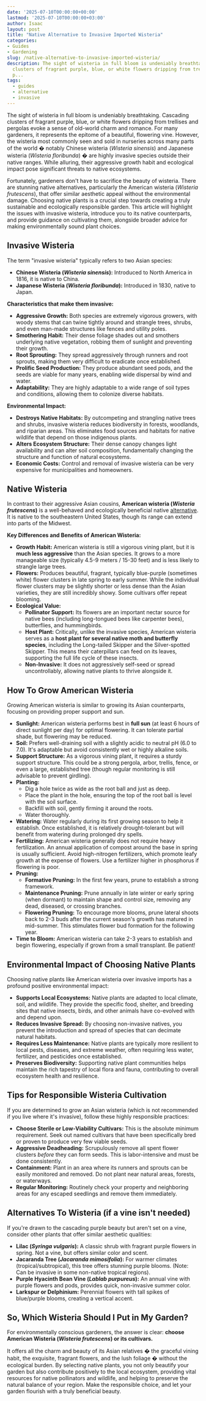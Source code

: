 ```yaml
---
date: '2025-07-10T00:00:00+00:00'
lastmod: '2025-07-10T00:00:00+03:00'
author: Isaac
layout: post
title: "Native Alternative to Invasive Imported Wisteria"
categories:
- Guides
- Gardening
slug: /native-alternative-to-invasive-imported-wisteria/
description: The sight of wisteria in full bloom is undeniably breathtaking. Cascading
  clusters of fragrant purple, blue, or white flowers dripping from trellises and
  p...
tags: 
  - guides
  - alternative
  - invasive
---
```

The sight of wisteria in full bloom is undeniably breathtaking. Cascading clusters of fragrant purple, blue, or white flowers dripping from trellises and pergolas evoke a sense of old-world charm and romance. For many gardeners, it represents the epitome of a beautiful, flowering vine. However, the wisteria most commonly seen and sold in nurseries across many parts of the world � notably Chinese wisteria (*Wisteria sinensis*) and Japanese wisteria (*Wisteria floribunda*) � are highly invasive species outside their native ranges. While alluring, their aggressive growth habit and ecological impact pose significant threats to native ecosystems.

Fortunately, gardeners don't have to sacrifice the beauty of wisteria. There are stunning native alternatives, particularly the American wisteria (*Wisteria frutescens*), that offer similar aesthetic appeal without the environmental damage. Choosing native plants is a crucial step towards creating a truly sustainable and ecologically responsible garden. This article will highlight the issues with invasive wisteria, introduce you to its native counterparts, and provide guidance on cultivating them, alongside broader advice for making environmentally sound plant choices.

## Invasive Wisteria

The term "invasive wisteria" typically refers to two Asian species:

* **Chinese Wisteria (*Wisteria sinensis*):** Introduced to North America in 1816, it is native to China.
* **Japanese Wisteria (*Wisteria floribunda*):** Introduced in 1830, native to Japan.

**Characteristics that make them invasive:**

* **Aggressive Growth:** Both species are extremely vigorous growers, with woody stems that can twine tightly around and strangle trees, shrubs, and even man-made structures like fences and utility poles.
* **Smothering Habit:** Their dense foliage shades out and smothers underlying native vegetation, robbing them of sunlight and preventing their growth.
* **Root Sprouting:** They spread aggressively through runners and root sprouts, making them very difficult to eradicate once established.
* **Prolific Seed Production:** They produce abundant seed pods, and the seeds are viable for many years, enabling wide dispersal by wind and water.
* **Adaptability:** They are highly adaptable to a wide range of soil types and conditions, allowing them to colonize diverse habitats.

**Environmental Impact:**

* **Destroys Native Habitats:** By outcompeting and strangling native trees and shrubs, invasive wisteria reduces biodiversity in forests, woodlands, and riparian areas. This eliminates food sources and habitats for native wildlife that depend on those indigenous plants.
* **Alters Ecosystem Structure:** Their dense canopy changes light availability and can alter soil composition, fundamentally changing the structure and function of natural ecosystems.
* **Economic Costs:** Control and removal of invasive wisteria can be very expensive for municipalities and homeowners.

## Native Wisteria

In contrast to their aggressive Asian cousins, **American wisteria (*Wisteria frutescens*)** is a well-behaved and ecologically beneficial native [alternative](/posts/gutter-alternatives/). It is native to the southeastern United States, though its range can extend into parts of the Midwest.

**Key Differences and Benefits of American Wisteria:**

* **Growth Habit:** American wisteria is still a vigorous vining plant, but it is **much less aggressive** than the Asian species. It grows to a more manageable size (typically 4.5-9 meters / 15-30 feet) and is less likely to strangle large trees.
* **Flowers:** Produces beautiful, fragrant, typically blue-purple (sometimes white) flower clusters in late spring to early summer. While the individual flower clusters may be slightly shorter or less dense than the Asian varieties, they are still incredibly showy. Some cultivars offer repeat blooming.
* **Ecological Value:**
    * **Pollinator Support:** Its flowers are an important nectar source for native bees (including long-tongued bees like carpenter bees), butterflies, and hummingbirds.
    * **Host Plant:** Critically, unlike the invasive species, American wisteria serves as a **host plant for several native moth and butterfly species**, including the Long-tailed Skipper and the Silver-spotted Skipper. This means their caterpillars can feed on its leaves, supporting the full life cycle of these insects.
    * **Non-Invasive:** It does not aggressively self-seed or spread uncontrollably, allowing native plants to thrive alongside it.

## How To Grow American Wisteria

Growing American wisteria is similar to growing its Asian counterparts, focusing on providing proper support and sun.

* **Sunlight:** American wisteria performs best in **full sun** (at least 6 hours of direct sunlight per day) for optimal flowering. It can tolerate partial shade, but flowering may be reduced.
* **Soil:** Prefers well-draining soil with a slightly acidic to neutral pH ($6.0$ to $7.0$). It's adaptable but avoid consistently wet or highly alkaline soils.
* **Support Structure:** As a vigorous vining plant, it requires a sturdy support structure. This could be a strong pergola, arbor, trellis, fence, or even a large, established tree (though regular monitoring is still advisable to prevent girdling).
* **Planting:**
    * Dig a hole twice as wide as the root ball and just as deep.
    * Place the plant in the hole, ensuring the top of the root ball is level with the soil surface.
    * Backfill with soil, gently firming it around the roots.
    * Water thoroughly.
* **Watering:** Water regularly during its first growing season to help it establish. Once established, it is relatively drought-tolerant but will benefit from watering during prolonged dry spells.
* **Fertilizing:** American wisteria generally does not require heavy fertilization. An annual application of compost around the base in spring is usually sufficient. Avoid high-nitrogen fertilizers, which promote leafy growth at the expense of flowers. Use a fertilizer higher in phosphorus if flowering is poor.
* **Pruning:**
    * **Formative Pruning:** In the first few years, prune to establish a strong framework.
    * **Maintenance Pruning:** Prune annually in late winter or early spring (when dormant) to maintain shape and control size, removing any dead, diseased, or crossing branches.
    * **Flowering Pruning:** To encourage more blooms, prune lateral shoots back to 2-3 buds after the current season's growth has matured in mid-summer. This stimulates flower bud formation for the following year.
* **Time to Bloom:** American wisteria can take 2-3 years to establish and begin flowering, especially if grown from a small transplant. Be patient!

## Environmental Impact of Choosing Native Plants

Choosing native plants like American wisteria over invasive imports has a profound positive environmental impact:

* **Supports Local Ecosystems:** Native plants are adapted to local climate, soil, and wildlife. They provide the specific food, shelter, and breeding sites that native insects, birds, and other animals have co-evolved with and depend upon.
* **Reduces Invasive Spread:** By choosing non-invasive natives, you prevent the introduction and spread of species that can decimate natural habitats.
* **Requires Less Maintenance:** Native plants are typically more resilient to local pests, diseases, and extreme weather, often requiring less water, fertilizer, and pesticides once established.
* **Preserves Biodiversity:** Supporting native plant communities helps maintain the rich tapestry of local flora and fauna, contributing to overall ecosystem health and resilience.

## Tips for Responsible Wisteria Cultivation

If you are determined to grow an Asian wisteria (which is not recommended if you live where it's invasive), follow these highly responsible practices:

* **Choose Sterile or Low-Viability Cultivars:** This is the absolute minimum requirement. Seek out named cultivars that have been specifically bred or proven to produce very few viable seeds.
* **Aggressive Deadheading:** Scrupulously remove all spent flower clusters *before* they can form seeds. This is labor-intensive and must be done consistently.
* **Containment:** Plant in an area where its runners and sprouts can be easily monitored and removed. Do not plant near natural areas, forests, or waterways.
* **Regular Monitoring:** Routinely check your property and neighboring areas for any escaped seedlings and remove them immediately.

## Alternatives To Wisteria (if a vine isn't needed)

If you're drawn to the cascading purple beauty but aren't set on a vine, consider other plants that offer similar aesthetic qualities:

* **Lilac (_Syringa vulgaris_):** A classic shrub with fragrant purple flowers in spring. Not a vine, but offers similar color and scent.
* **Jacaranda Tree (_Jacaranda mimosifolia_):** For warmer climates (tropical/subtropical), this tree offers stunning purple blooms. (Note: Can be invasive in some non-native tropical regions).
* **Purple Hyacinth Bean Vine (_Lablab purpureus_):** An annual vine with purple flowers and pods, provides quick, non-invasive summer color.
* **Larkspur or Delphinium:** Perennial flowers with tall spikes of blue/purple blooms, creating a vertical accent.

## So, Which Wisteria Should I Put in My Garden?

For environmentally conscious gardeners, the answer is clear: **choose American Wisteria (*Wisteria frutescens*) or its cultivars.**

It offers all the charm and beauty of its Asian relatives � the graceful vining habit, the exquisite, fragrant flowers, and the lush foliage � without the ecological burden. By selecting native plants, you not only beautify your garden but also contribute positively to the local ecosystem, providing vital resources for native pollinators and wildlife, and helping to preserve the natural balance of your region. Make the responsible choice, and let your garden flourish with a truly beneficial beauty.
